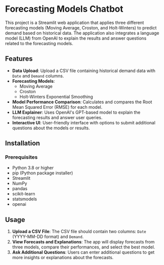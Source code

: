 # Forecasting Models Chatbot

This project is a Streamlit web application that applies three different forecasting models (Moving Average, Croston, and Holt-Winters) to predict demand based on historical data. The application also integrates a language model (LLM) from OpenAI to explain the results and answer questions related to the forecasting models.

## Features

- **Data Upload**: Upload a CSV file containing historical demand data with `Date` and `Demand` columns.
- **Forecasting Models**: 
  - Moving Average
  - Croston
  - Holt-Winters Exponential Smoothing
- **Model Performance Comparison**: Calculates and compares the Root Mean Squared Error (RMSE) for each model.
- **LLM Explainer**: Uses OpenAI's GPT-based model to explain the forecasting results and answer user queries.
- **Interactive UI**: User-friendly interface with options to submit additional questions about the models or results.

## Installation

### Prerequisites

- Python 3.8 or higher
- pip (Python package installer)
- Streamlit
- NumPy
- pandas
- scikit-learn
- statsmodels
- openai

## Usage

1. **Upload a CSV File**: The CSV file should contain two columns: `Date` (YYYY-MM-DD format) and `Demand`.
2. **View Forecasts and Explanations**: The app will display forecasts from three models, compare their performances, and select the best model.
3. **Ask Additional Questions**: Users can enter additional questions to get more insights or explanations about the forecasts.
